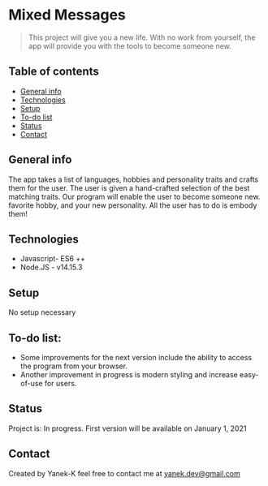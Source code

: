 # Mixed Messages
> This project will give you a new life. With no work from yourself, the app will 
provide you with the tools to become someone new. 

## Table of contents
* [General info](#general-info)
* [Technologies](#technologies)
* [Setup](#setup)
* [To-do list](#to-do-list)
* [Status](#status)
* [Contact](#contact)

## General info
 The app takes a list of languages, hobbies and personality traits and crafts them for the user. The user is given a hand-crafted selection of the best matching traits. Our program will enable the user to become someone new.
favorite hobby, and your new personality. All the user has to do is embody them!


## Technologies
* Javascript- ES6 ++
* Node.JS - v14.15.3

## Setup
No setup necessary


## To-do list:
* Some improvements for the next version include the ability to access the program
from your browser.
* Another improvement in progress is modern styling and increase easy-of-use for users. 

## Status
Project is: In progress. First version will be available on January 1, 2021


## Contact
Created by Yanek-K feel free to contact me at yanek.dev@gmail.com